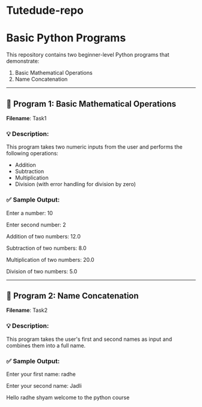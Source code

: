 # Tutedude-repo

# Basic Python Programs

This repository contains two beginner-level Python programs that demonstrate:

1. Basic Mathematical Operations
2. Name Concatenation

---

## 🔢 Program 1: Basic Mathematical Operations

**Filename**: Task1

### 💡 Description:
This program takes two numeric inputs from the user and performs the following operations:

- Addition
- Subtraction
- Multiplication
- Division (with error handling for division by zero)

### ✅ Sample Output:

Enter a number: 10

Enter second number: 2

Addition of two numbers: 12.0

Subtraction of two numbers: 8.0

Multiplication of two numbers: 20.0

Division of two numbers: 5.0




---

## 👤 Program 2: Name Concatenation

**Filename**: Task2

### 💡 Description:
This program takes the user's first and second names as input and combines them into a full name.

### ✅ Sample Output:

Enter your first name: radhe

Enter your second name: Jadli

Hello radhe shyam welcome to the python course
